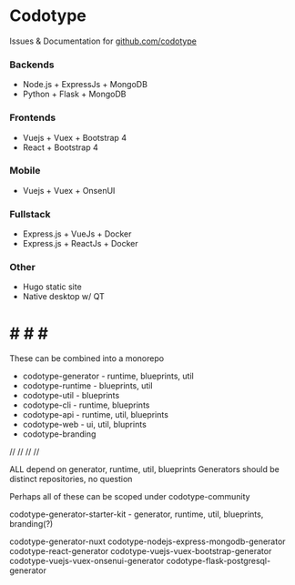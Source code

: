# Codotype

Issues &amp; Documentation for [github.com/codotype](https://github.com/codotype)

### Backends
- Node.js + ExpressJs + MongoDB
- Python + Flask + MongoDB

### Frontends
- Vuejs + Vuex + Bootstrap 4
- React + Bootstrap 4

### Mobile
- Vuejs + Vuex + OnsenUI

### Fullstack
- Express.js + VueJs + Docker
- Express.js + ReactJs + Docker

### Other
- Hugo static site
- Native desktop w/ QT


# # # # #

These can be combined into a monorepo
- codotype-generator - runtime, blueprints, util
- codotype-runtime - blueprints, util
- codotype-util - blueprints
- codotype-cli - runtime, blueprints
- codotype-api - runtime, util, blueprints
- codotype-web - ui, util, bluprints
- codotype-branding

// // // //

ALL depend on generator, runtime, util, blueprints
Generators should be distinct repositories, no question

Perhaps all of these can be scoped under codotype-community

codotype-generator-starter-kit - generator, runtime, util, blueprints, branding(?)

codotype-generator-nuxt
codotype-nodejs-express-mongodb-generator
codotype-react-generator
codotype-vuejs-vuex-bootstrap-generator
codotype-vuejs-vuex-onsenui-generator
codotype-flask-postgresql-generator
